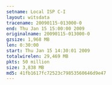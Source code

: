 ```yaml
---
setname: Local ISP C-I
layout: witsdata
tracename: 20090115-013000-0
end: Thu Jan 15 15:00:00 2009
originalname: 20090115-013000-0
gzsize: 1,968 MB
len: 0:30:00
start: Thu Jan 15 14:30:01 2009
totalwirelen: 29,469 MB
pkts: 50 million
size: 3,838 MB
md5: 41fb1617fc72523c79853560646d9e47
---
```


